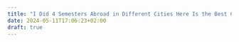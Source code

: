 ```yaml
---
title: "I Did 4 Semesters Abroad in Different Cities Here Is the Best City"
date: 2024-05-11T17:06:23+02:00
draft: true
---
```


